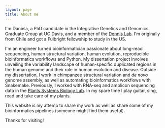 ```yaml
---
layout: page
title: About me
---
```



I'm Daniela, a PhD candidate in the Integrative Genetics and Genomics Graduate Group at UC Davis, and a member of the [Dennis Lab](https://www.dennislab.org/). I'm originally from Chile and got a Fulbright fellowship to study in the US.


I'm an engineer turned bioinformatician passionate about long-read sequencing, human structural variation, human evolution, reproducible bioinformatics workflows and Python. My dissertation project involves unveiling the variability landscape of human-specific duplicated regions in the human genome and their role in human evolution and disease. Outside my dissertation, I work in chimpanzee structural variation and _de novo_ genome assembly, as well as automating bioinformatics workflows with Snakemake. Previously, I worked with RNA-seq and amplicon sequencing data in the [Plants Systems Biology Lab](http://virtualplant.bio.puc.cl/cgi-bin/Lab/index.cgi). In my spare time I play guitar, sing, read and take care of my plants.


This website is my attemp to share my work as well as share some of my bioinformatics pipelines (someone might find them useful).


Thanks for visiting!
